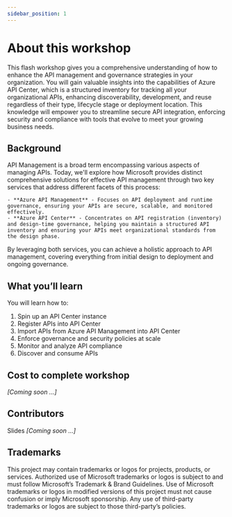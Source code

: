 ```yaml
---
sidebar_position: 1
---
```


# About this workshop

This flash workshop gives you a comprehensive understanding of how to enhance the API management and governance strategies in your organization. You will gain valuable insights into the capabilities of Azure API Center, which is a structured inventory for tracking all your organizational APIs, enhancing discoverability, development, and reuse regardless of their type, lifecycle stage or deployment location. This knowledge will empower you to streamline secure API integration, enforcing security and compliance with tools that evolve to meet your growing business needs.

## Background

API Management is a broad term encompassing various aspects of managing APIs. Today, we'll explore how Microsoft provides distinct comprehensive solutions for effective API management through two key services that address different facets of this process:

    - **Azure API Management** - Focuses on API deployment and runtime governance, ensuring your APIs are secure, scalable, and monitored effectively.
    - **Azure API Center** - Concentrates on API registration (inventory) and design-time governance, helping you maintain a structured API inventory and ensuring your APIs meet organizational standards from the design phase.

By leveraging both services, you can achieve a holistic approach to API management, covering everything from initial design to deployment and ongoing governance.

## What you’ll learn

You will learn how to:

1. Spin up an API Center instance
1. Register APIs into API Center
1. Import APIs from Azure API Management into API Center
1. Enforce governance and security policies at scale
1. Monitor and analyze API compliance
1. Discover and consume APIs

## Cost to complete workshop

_[Coming soon …]_

## Contributors

Slides _[Coming soon …]_

## Trademarks

This project may contain trademarks or logos for projects, products, or services. Authorized use of Microsoft trademarks or logos is subject to and must follow Microsoft’s Trademark & Brand Guidelines. Use of Microsoft trademarks or logos in modified versions of this project must not cause confusion or imply Microsoft sponsorship. Any use of third-party trademarks or logos are subject to those third-party’s policies.